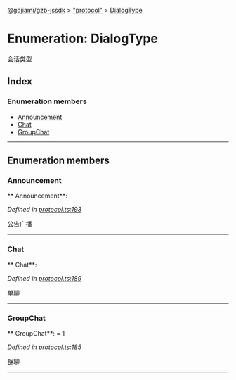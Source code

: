 [@gdjiami/gzb-jssdk](../README.md) > ["protocol"](../modules/_protocol_.md) > [DialogType](../enums/_protocol_.dialogtype.md)



# Enumeration: DialogType


会话类型

## Index

### Enumeration members

* [Announcement](_protocol_.dialogtype.md#announcement)
* [Chat](_protocol_.dialogtype.md#chat)
* [GroupChat](_protocol_.dialogtype.md#groupchat)



---
## Enumeration members
<a id="announcement"></a>

###  Announcement

** Announcement**:   

*Defined in [protocol.ts:193](https://github.com/GDJiaMi/gzb-jssdk/blob/6a995d9/src/protocol.ts#L193)*



公告广播




___

<a id="chat"></a>

###  Chat

** Chat**:   

*Defined in [protocol.ts:189](https://github.com/GDJiaMi/gzb-jssdk/blob/6a995d9/src/protocol.ts#L189)*



单聊




___

<a id="groupchat"></a>

###  GroupChat

** GroupChat**:    = 1

*Defined in [protocol.ts:185](https://github.com/GDJiaMi/gzb-jssdk/blob/6a995d9/src/protocol.ts#L185)*



群聊




___


